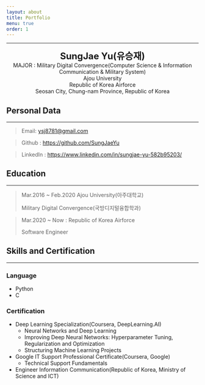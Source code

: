```yaml
---
layout: about
title: Portfolio
menu: true
order: 1
---
```


---

<center>
<span style=
"font-size:170%;
font-weight:bold">
SungJae Yu(유승재)
</span>
</center>

<center>MAJOR : Military Digital Convergence(Computer Science & Information Communication & Military System)</center>

<center>Ajou University</center>

<center>Republic of Korea Airforce</center>

<center>Seosan City, Chung-nam Province, Republic of Korea</center>

## Personal Data

---

> Email: ysj8781@gmail.com

> Github : <a href="https://github.com/SungJaeYu">https://github.com/SungJaeYu</a>

> LinkedIn : <a href="https://www.linkedin.com/in/sungjae-yu-582b95203/">https://www.linkedin.com/in/sungjae-yu-582b95203/</a>

## Education

---

> Mar.2016 ~ Feb.2020 Ajou University(아주대학교)
>
> Military Digital Convergence(국방디지털융합학과)

> Mar.2020 ~ Now : Republic of Korea Airforce
>
> Software Engineer

## Skills and Certification

---

### Language

- Python
- C

### Certification

- Deep Learning Specialization(Coursera, DeepLearning.AI)
  - Neural Networks and Deep Learning
  - Improving Deep Neural Networks: Hyperparameter Tuning, Regularization and Optimization
  - Structuring Machine Learning Projects
- Google IT Support Professional Certificate(Coursera, Google)
  - Technical Support Fundamentals
- Engineer Information Communication(Republic of Korea, Ministry of Science and ICT)
